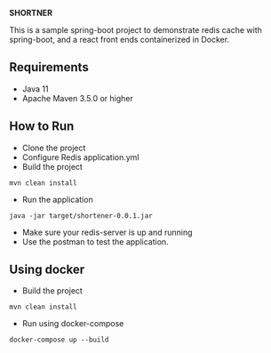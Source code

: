 **SHORTNER**

This is a sample spring-boot project to demonstrate redis cache with spring-boot, and a react front ends containerized 
in Docker.


## Requirements
* Java 11
* Apache Maven 3.5.0 or higher

## How to Run

- Clone the project
- Configure Redis application.yml
- Build the project
```
mvn clean install
```
- Run the application
```
java -jar target/shortener-0.0.1.jar
```
- Make sure your redis-server is up and running
- Use the postman to test the application.

## Using docker

- Build the project
```
mvn clean install
```
- Run using docker-compose
```
docker-compose up --build 
```